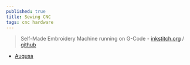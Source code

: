 ```yaml
---
published: true
title: Sewing CNC
tags: cnc hardware
---
```

> Self-Made Embroidery Machine running on G-Code - [inkstitch.org](https://inkstitch.org/tutorials/embroidery-machine/) / [github](https://github.com/inkstitch/inkstitch)

- [Augusa](https://lyogau.over-blog.com/tag/inkscape%20inkstitch/)